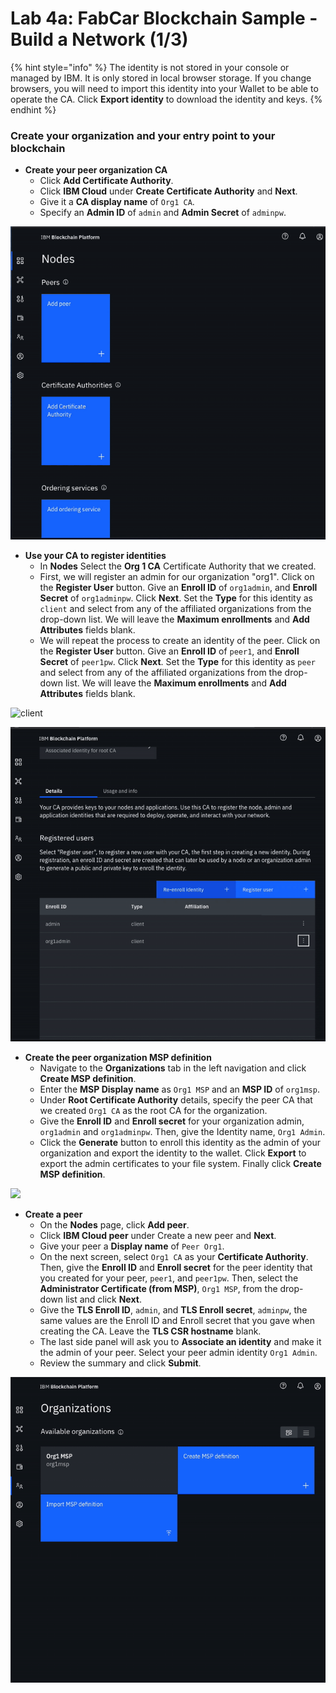 # Lab 4a: FabCar Blockchain Sample - Build a Network \(1/3\)

{% hint style="info" %}
The identity is not stored in your console or managed by IBM. It is only stored in local browser storage. If you change browsers, you will need to import this identity into your Wallet to be able to operate the CA. Click **Export identity** to download the identity and keys.
{% endhint %}

### Create your organization and your entry point to your blockchain

* **Create your peer organization CA**
  * Click **Add Certificate Authority**.
  * Click **IBM Cloud** under **Create Certificate Authority** and **Next**.
  * Give it a **CA display name** of `Org1 CA`.
  * Specify an **Admin ID** of `admin` and **Admin Secret** of `adminpw`.

![](../../.gitbook/assets/sc5.gif)

* **Use your CA to register identities**
  * In **Nodes** Select the **Org 1 CA** Certificate Authority that we created.
  * First, we will register an admin for our organization "org1". Click on the **Register User** button. Give an **Enroll ID** of `org1admin`, and **Enroll Secret** of `org1adminpw`. Click **Next**. Set the **Type** for this identity as `client` and select from any of the affiliated organizations from the drop-down list. We will leave the **Maximum enrollments** and **Add Attributes** fields blank.
  * We will repeat the process to create an identity of the peer. Click on the **Register User** button. Give an **Enroll ID** of `peer1`, and **Enroll Secret** of `peer1pw`. Click **Next**. Set the **Type** for this identity as `peer` and select from any of the affiliated organizations from the drop-down list. We will leave the **Maximum enrollments** and **Add Attributes** fields blank.

![client](../../.gitbook/assets/sc6.gif)

![peer](../../.gitbook/assets/sc7.gif)

* **Create the peer organization MSP definition**
  * Navigate to the **Organizations** tab in the left navigation and click **Create MSP definition**.
  * Enter the **MSP Display name** as `Org1 MSP` and an **MSP ID** of `org1msp`.
  * Under **Root Certificate Authority** details, specify the peer CA that we created `Org1 CA` as the root CA for the organization.
  * Give the **Enroll ID** and **Enroll secret** for your organization admin, `org1admin` and `org1adminpw`. Then, give the Identity name, `Org1 Admin`.
  * Click the **Generate** button to enroll this identity as the admin of your organization and export the identity to the wallet. Click **Export** to export the admin certificates to your file system. Finally click **Create MSP definition**.

![](../../.gitbook/assets/sc8.gif)



* **Create a peer**
  * On the **Nodes** page, click **Add peer**.
  * Click **IBM Cloud peer** under Create a new peer and **Next**.
  * Give your peer a **Display name** of `Peer Org1`.
  * On the next screen, select `Org1 CA` as your **Certificate Authority**. Then, give the **Enroll ID** and **Enroll secret** for the peer identity that you created for your peer, `peer1`, and `peer1pw`. Then, select the **Administrator Certificate \(from MSP\)**, `Org1 MSP`, from the drop-down list and click **Next**.
  * Give the **TLS Enroll ID**, `admin`, and **TLS Enroll secret**, `adminpw`, the same values are the Enroll ID and Enroll secret that you gave when creating the CA. Leave the **TLS CSR hostname** blank.
  * The last side panel will ask you to **Associate an identity** and make it the admin of your peer. Select your peer admin identity `Org1 Admin`.
  * Review the summary and click **Submit**.

![Create Peer](../../.gitbook/assets/sc9.gif)


